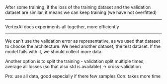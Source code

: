 
After some training, if the loss of the training dataset and the validation dataset are similar, it means we can keep training (we have not overfitted)

---

VertexAI does experiments all together, more efficiently

---

We can't use the validation error as representative, as we used that dataset to choose the architecture.
We need another dataset, the test dataset.
If the model fails with it, we should collect more data.

Another option is to split the training - validation split multiple times, average all losses (so that also std is available) -> cross-validation

Pro: use all data, good especially if there few samples
Con: takes more time



